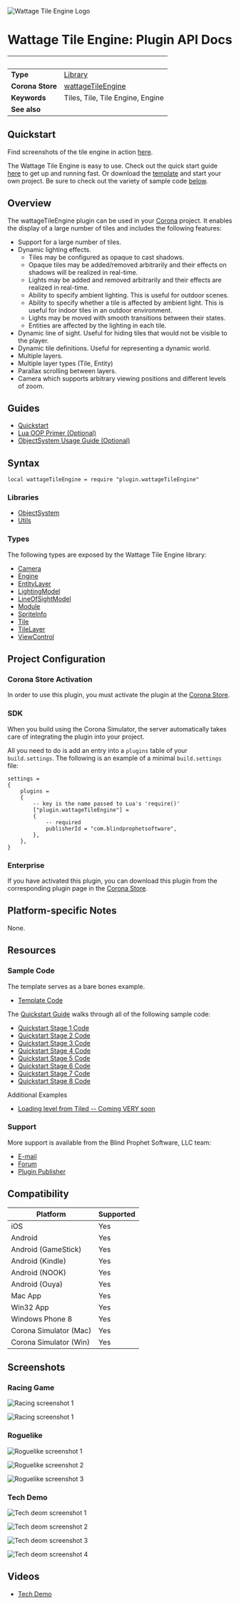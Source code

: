 ![Wattage Tile Engine Logo](img/logo.png)

# Wattage Tile Engine: Plugin API Docs

|                      | &nbsp;
| -------------------- | ---------------------------------------------------------------
| __Type__             | [Library](http://docs.coronalabs.com/api/type/Library.html)
| __Corona Store__     | [wattageTileEngine](http://store.coronalabs.com/plugin/wattageTileEngine)
| __Keywords__         | Tiles, Tile, Tile Engine, Engine
| __See also__         | 

## Quickstart

Find screenshots of the tile engine in action [here](#screenshots).

The Wattage Tile Engine is easy to use.  Check out the quick
start guide [here](quickstart.markdown) to get up and running fast.  Or
download the [template](https://github.com/paulWatt526/wattageTileEngineAppTemplate)
and start your own project.  Be sure to check out the variety of
sample code [below](#sample-code).

## Overview

The wattageTileEngine plugin can be used in your
[Corona](https://coronalabs.com/products/corona-sdk/) project.  It enables
the display of a large number of tiles and includes the following features:

* Support for a large number of tiles.
* Dynamic lighting effects.
    * Tiles may be configured as opaque to cast shadows.
    * Opaque tiles may be added/removed arbitrarily and their effects
    on shadows will be realized in real-time.
    * Lights may be added and removed arbitrarily and their effects
    are realized in real-time.
    * Ability to specify ambient lighting.  This is useful for outdoor
    scenes.
    * Ability to specify whether a tile is affected by ambient light.
    This is useful for indoor tiles in an outdoor environment.
    * Lights may be moved with smooth transitions between their states.
    * Entities are affected by the lighting in each tile.
* Dynamic line of sight.  Useful for hiding tiles that would not be
visible to the player.
* Dynamic tile definitions.  Useful for representing a dynamic world.
* Multiple layers.
* Multiple layer types (Tile, Entity)
* Parallax scrolling between layers.
* Camera which supports arbitrary viewing positions and different levels
of zoom.

## Guides

* [Quickstart](quickstart.markdown)
* [Lua OOP Primer (Optional)](luaOopPrimer.markdown)
* [ObjectSystem Usage Guide (Optional)](objectSystem/usageGuide.markdown)

## Syntax

	local wattageTileEngine = require "plugin.wattageTileEngine"

### Libraries

* [ObjectSystem](objectSystem/lib_objectSystem.markdown)
* [Utils](utils/lib_utils.markdown)

### Types

The following types are exposed by the Wattage Tile Engine library:

* [Camera](camera/type_camera.markdown)
* [Engine](engine/type_engine.markdown)
* [EntityLayer](entityLayer/type_entityLayer.markdown)
* [LightingModel](lightingModel/type_lightingModel.markdown)
* [LineOfSightModel](lineOfSightModel/type_lineOfSightModel.markdown)
* [Module](module/type_module.markdown)
* [SpriteInfo](spriteInfo/type_spriteInfo.markdown)
* [Tile](tile/type_tile.markdown)
* [TileLayer](tileLayer/type_tileLayer.markdown)
* [ViewControl](viewControl/type_viewControl.markdown)


## Project Configuration

### Corona Store Activation

In order to use this plugin, you must activate the plugin at the [Corona Store](http://store.coronalabs.com/plugin/wattageTileEngine).


### SDK

When you build using the Corona Simulator, the server automatically takes care of integrating the plugin into your project. 

All you need to do is add an entry into a `plugins` table of your `build.settings`. The following is an example of a minimal `build.settings` file:

``````
settings =
{
	plugins =
	{
		-- key is the name passed to Lua's 'require()'
		["plugin.wattageTileEngine"] =
		{
			-- required
			publisherId = "com.blindprophetsoftware",
		},
	},		
}
``````

### Enterprise

If you have activated this plugin, you can download this plugin from the corresponding plugin page in the [Corona Store](http://store.coronalabs.com/plugin/wattageTileEngine).


## Platform-specific Notes

None.

## Resources

### Sample Code

The template serves as a bare bones example.

* [Template Code](https://github.com/paulWatt526/wattageTileEngineAppTemplate)

The [Quickstart Guide](quickstart.markdown)
walks through all of the following sample code:

* [Quickstart Stage 1 Code](https://github.com/paulWatt526/tileEngineQuickStart1)
* [Quickstart Stage 2 Code](https://github.com/paulWatt526/tileEngineQuickStart2)
* [Quickstart Stage 3 Code](https://github.com/paulWatt526/tileEngineQuickStart3)
* [Quickstart Stage 4 Code](https://github.com/paulWatt526/tileEngineQuickStart4)
* [Quickstart Stage 5 Code](https://github.com/paulWatt526/tileEngineQuickStart5)
* [Quickstart Stage 6 Code](https://github.com/paulWatt526/tileEngineQuickStart6)
* [Quickstart Stage 7 Code](https://github.com/paulWatt526/tileEngineQuickStart7)
* [Quickstart Stage 8 Code](https://github.com/paulWatt526/tileEngineQuickStart8)

Additional Examples

* [Loading level from Tiled -- Coming VERY soon]()

### Support

More support is available from the Blind Prophet Software, LLC team:

* [E-mail](mailto:contact@blindprophetsoftware.com)
* [Forum](http://blindprophetsoftware.boards.net)
* [Plugin Publisher](http://www.blindprophetsoftware.com)


## Compatibility

| Platform                     | Supported
| ---------------------------- | ---------------------------- 
| iOS                          | Yes
| Android                      | Yes
| Android (GameStick)          | Yes
| Android (Kindle)             | Yes
| Android (NOOK)               | Yes
| Android (Ouya)               | Yes
| Mac App                      | Yes
| Win32 App                    | Yes
| Windows Phone 8              | Yes
| Corona Simulator (Mac)       | Yes
| Corona Simulator (Win)       | Yes

## Screenshots

### Racing Game

![Racing screenshot 1](img/racing2.png)

![Racing screenshot 1](img/racing3.png)

### Roguelike

![Roguelike screenshot 1](img/rogue1.png)

![Roguelike screenshot 2](img/rogue3.png)

![Roguelike screenshot 3](img/rogue4.png)

### Tech Demo

![Tech deom screenshot 1](img/tech1.png)

![Tech deom screenshot 2](img/tech2.png)

![Tech deom screenshot 3](img/tech3.png)

![Tech deom screenshot 4](img/tech4.png)

## Videos

* [Tech Demo](https://youtu.be/eTEtrMImJu0)